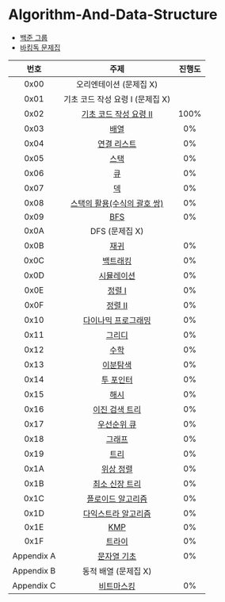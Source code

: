 # Algorithm-And-Data-Structure

- [백준 그룹](https://www.acmicpc.net/group/ranklist/20655)
- [바킹독 문제집](https://www.acmicpc.net/workbook/by/BaaaaaaaaaaarkingDog/1)

| 번호 | 주제 | 진행도 |
| :--: | :--: | :--: |
| 0x00 | 오리엔테이션 (문제집 X) | |
| 0x01 | 기초 코드 작성 요령 I (문제집 X) | |
| 0x02 | [기초 코드 작성 요령 II](https://www.acmicpc.net/workbook/view/7306) | 100% |
| 0x03 | [배열](https://www.acmicpc.net/workbook/view/7307) | 0% |
| 0x04 | [연결 리스트](https://www.acmicpc.net/workbook/view/7308) | 0% |
| 0x05 | [스택](https://www.acmicpc.net/workbook/view/7309) | 0% |
| 0x06 | [큐](https://www.acmicpc.net/workbook/view/7310) | 0% |
| 0x07 | [덱](https://www.acmicpc.net/workbook/view/7311) | 0% |
| 0x08 | [스택의 활용(수식의 괄호 쌍)](https://www.acmicpc.net/workbook/view/7312) | 0% |
| 0x09 | [BFS](https://www.acmicpc.net/workbook/view/7313) | 0% |
| 0x0A | DFS (문제집 X) | |
| 0x0B | [재귀](https://www.acmicpc.net/workbook/view/7314) | 0% |
| 0x0C | [백트래킹](https://www.acmicpc.net/workbook/view/7315) | 0% |
| 0x0D | [시뮬레이션](https://www.acmicpc.net/workbook/view/7316) | 0% |
| 0x0E | [정렬 I](https://www.acmicpc.net/workbook/view/7317) | 0% |
| 0x0F | [정렬 II](https://www.acmicpc.net/workbook/view/7318) | 0% |
| 0x10 | [다이나믹 프로그래밍](https://www.acmicpc.net/workbook/view/7319) | 0% |
| 0x11 | [그리디](https://www.acmicpc.net/workbook/view/7320) | 0% |
| 0x12 | [수학](https://www.acmicpc.net/workbook/view/7321) | 0% |
| 0x13 | [이분탐색](https://www.acmicpc.net/workbook/view/7322) | 0% |
| 0x14 | [투 포인터](https://www.acmicpc.net/workbook/view/7323) | 0% |
| 0x15 | [해시](https://www.acmicpc.net/workbook/view/7324) | 0% |
| 0x16 | [이진 검색 트리](https://www.acmicpc.net/workbook/view/7325) | 0% |
| 0x17 | [우선순위 큐](https://www.acmicpc.net/workbook/view/7326) | 0% |
| 0x18 | [그래프](https://www.acmicpc.net/workbook/view/7327) | 0% |
| 0x19 | [트리](https://www.acmicpc.net/workbook/view/7328) | 0% |
| 0x1A | [위상 정렬](https://www.acmicpc.net/workbook/view/7329) | 0% |
| 0x1B | [최소 신장 트리](https://www.acmicpc.net/workbook/view/7330) | 0% |
| 0x1C | [플로이드 알고리즘](https://www.acmicpc.net/workbook/view/7331) | 0% |
| 0x1D | [다익스트라 알고리즘](https://www.acmicpc.net/workbook/view/7332) | 0% |
| 0x1E | [KMP](https://www.acmicpc.net/workbook/view/7332) | 0% |
| 0x1F | [트라이](https://www.acmicpc.net/workbook/view/7333) | 0% |
| Appendix A | [문자열 기초](https://www.acmicpc.net/workbook/view/7333) | 0% |
| Appendix B | 동적 배열 (문제집 X) | |
| Appendix C | [비트마스킹](workbook/Appendix%20C.md) | 0% |
